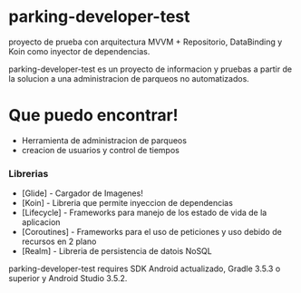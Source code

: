 # parking-developer-test
proyecto de prueba con arquitectura MVVM + Repositorio, DataBinding y Koin como inyector de dependencias.

parking-developer-test es un proyecto de informacion y pruebas a partir de la solucion a una administracion de parqueos no automatizados.

# Que puedo encontrar!

  * Herramienta de administracion de parqueos
  * creacion de usuarios y control de tiempos

### Librerias

* [Glide] - Cargador de Imagenes!
* [Koin] - Libreria que permite inyeccion de dependencias
* [Lifecycle] - Frameworks para manejo de los estado de vida de la aplicacion
* [Coroutines] - Frameworks para el uso de peticiones y uso debido de recursos en 2 plano
* [Realm] - Libreria de persistencia de datois NoSQL

parking-developer-test requires SDK Android actualizado, Gradle 3.5.3 o superior y Android Studio 3.5.2.



